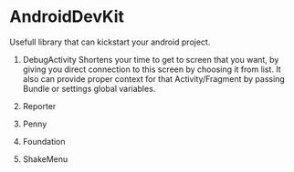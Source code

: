 AndroidDevKit
=============

Usefull library that can kickstart your android project.


1. DebugActivity
Shortens your time to get to screen that you want, by giving you direct connection to this screen by choosing it from list. It also can provide proper context for that Activity/Fragment by passing Bundle or settings global variables.

2. Reporter

3. Penny

4. Foundation

5. ShakeMenu
